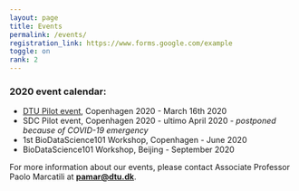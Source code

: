 ```yaml
---
layout: page
title: Events
permalink: /events/
registration_link: https://www.forms.google.com/example
toggle: on
rank: 2
---
```



### 2020 event calendar:
- <a href="{{ 'programme_pilot'| prepend: site }}">DTU Pilot event</a>, Copenhagen 2020 - March 16th 2020
- SDC Pilot event, Copenhagen 2020 - ultimo April 2020 - <i> postponed because of COVID-19 emergency</i>
- 1st BioDataScience101 Workshop, Copenhagen - June 2020
- BioDataScience101 Workshop, Beijing - September 2020

For more information about our events, please contact Associate Professor Paolo Marcatili at **pamar@dtu.dk**.



